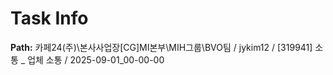 # Task Info

**Path:** 카페24(주)\본사사업장\[CG]MI본부\MIH그룹\BVO팀 / jykim12 / [319941] 소통 _ 업체 소통 / 2025-09-01_00-00-00

